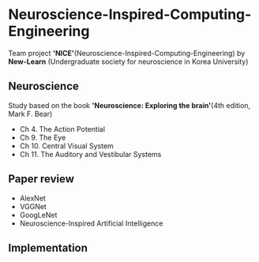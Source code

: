 # Neuroscience-Inspired-Computing-Engineering
Team project **'NICE'**(Neuroscience-Inspired-Computing-Engineering) by **New-Learn** (Undergraduate society for neuroscience in Korea University)

## Neuroscience
Study based on the book **'Neuroscience: Exploring the brain'**(4th edition,  Mark F. Bear)


- Ch 4. The Action Potential
- Ch 9. The Eye
- Ch 10. Central Visual System
- Ch 11. The Auditory and Vestibular Systems

## Paper review

- AlexNet
- VGGNet
- GoogLeNet
- Neuroscience-Inspired Artificial Intelligence

## Implementation

